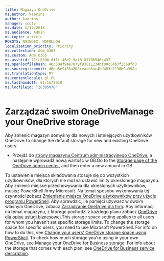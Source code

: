 ```yaml
---
title: Magazyn OneDrive
ms.author: kaarins
author: kaarins
manager: scotv
ms.date: 5/17/2018
ms.audience: Admin
ms.topic: article
ROBOTS: NOINDEX, NOFOLLOW
localization_priority: Priority
ms.collection: Adm_O365
ms.custom: Adm_O365
ms.assetid: 71fc8106-d11f-46e7-9af0-81708546c437
ms.openlocfilehash: 403504f9ae7079f93811234bf00c54b3f2369fd0
ms.sourcegitcommit: d6ea5e9458a2b8ceaab3ac4bd483e1130b9a398a
ms.translationtype: MT
ms.contentlocale: pl-PL
ms.lasthandoff: 01/15/2019
ms.locfileid: "28305078"
---
```

# <a name="manage-your-onedrive-storage"></a><span data-ttu-id="7cdaf-102">Zarządzać swoim OneDrive</span><span class="sxs-lookup"><span data-stu-id="7cdaf-102">Manage your OneDrive storage</span></span>

<span data-ttu-id="7cdaf-103">Aby zmienić magazyn domyślny dla nowych i istniejących użytkowników OneDrive:</span><span class="sxs-lookup"><span data-stu-id="7cdaf-103">To change the default storage for new and existing OneDrive users:</span></span>
  
- <span data-ttu-id="7cdaf-104">Przejdź do [strony magazynu Centrum administracyjnego OneDrive](https://admin.onedrive.com/?v=StorageSettings), a następnie wprowadź nową wartość w GB.</span><span class="sxs-lookup"><span data-stu-id="7cdaf-104">Go to the [Storage page of the OneDrive admin center](https://admin.onedrive.com/?v=StorageSettings), and then enter a new amount in GB.</span></span>
    
<span data-ttu-id="7cdaf-p101">To ustawienie miejsca składowania stosuje się do wszystkich użytkowników, dla których nie można ustawić limity określonego magazynu. Aby zmienić miejsce przechowywania dla określonych użytkowników, musisz PowerShell firmy Microsoft. Na temat sposobu wykonywania tej czynności zobacz [Zmienianie miejsca OneDrive użytkowników przy użyciu programu PowerShell](https://go.microsoft.com/fwlink/?linkid=866402). Aby sprawdzić, ile pamięci używasz w swoim własnym OneDrive, zobacz [Zarządzanie OneDrive dla firm](https://go.microsoft.com/fwlink/?linkid=866429). Aby informacji na temat magazynu, z którego pochodzi z każdego planu zobacz [OneDrive dla opisu usługi biznesowej](https://go.microsoft.com/fwlink/p/?LinkID=826071).</span><span class="sxs-lookup"><span data-stu-id="7cdaf-p101">This storage space setting applies to all users for whom you haven't set specific storage limits. To change the storage space for specific users, you need to use Microsoft PowerShell. For info on how to do this, see [Change your users' OneDrive storage space using PowerShell](https://go.microsoft.com/fwlink/?linkid=866402). To check how much storage you're using in your own OneDrive, see [Manage your OneDrive for Business storage](https://go.microsoft.com/fwlink/?linkid=866429). For info about the storage that comes with each plan, see [OneDrive for Business service description](https://go.microsoft.com/fwlink/p/?LinkID=826071).</span></span>
  

